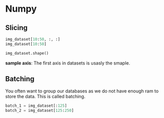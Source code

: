 # Numpy

## Slicing

```py
img_dataset[10:50, :, :]
img_dataset[10:50]

img_dataset.shape()
```

**sample axis**: The first axis in datasets is usasly the smaple.

## Batching

You often want to group our databases as we do not have enough ram to store the data. This is called batching.

```py
batch_1 = img_dataset[:125]
batch_2 = img_dataset[125:250]
`````
